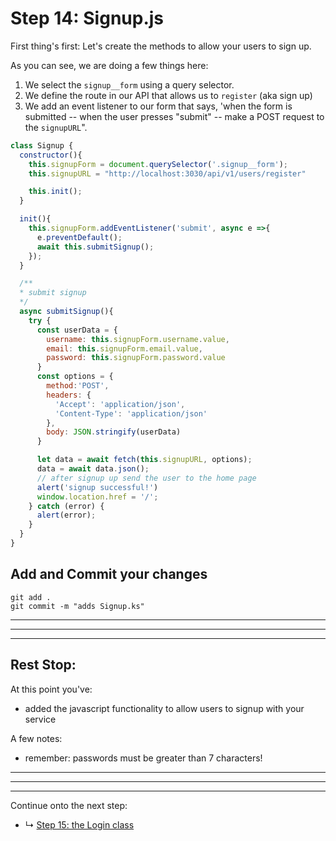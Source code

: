 # Step 14: Signup.js

First thing's first: Let's create the methods to allow your users to sign up. 

As you can see, we are doing a few things here:
1. We select the `signup__form` using a query selector.
2. We define the route in our API that allows us to `register` (aka sign up)
3. We add an event listener to our form that says, 'when the form is submitted -- when the user presses "submit" -- make a POST request to the `signupURL`". 

```js
class Signup {
  constructor(){
    this.signupForm = document.querySelector('.signup__form');
    this.signupURL = "http://localhost:3030/api/v1/users/register"

    this.init();
  }

  init(){
    this.signupForm.addEventListener('submit', async e =>{
      e.preventDefault();
      await this.submitSignup();
    });
  }

  /**
  * submit signup
  */
  async submitSignup(){
    try {
      const userData = {
        username: this.signupForm.username.value,
        email: this.signupForm.email.value,
        password: this.signupForm.password.value
      }
      const options = {
        method:'POST',
        headers: {
          'Accept': 'application/json',
          'Content-Type': 'application/json'
        },
        body: JSON.stringify(userData)
      }

      let data = await fetch(this.signupURL, options);
      data = await data.json();
      // after signup up send the user to the home page
      alert('signup successful!')
      window.location.href = '/';
    } catch (error) {
      alert(error);
    }
  }
}
```


## Add and Commit your changes

```
git add .
git commit -m "adds Signup.ks"
```

***
***
***
## Rest Stop:

At this point you've:
* added the javascript functionality to allow users to signup with your service

A few notes:
* remember: passwords must be greater than 7 characters!

***
***
***


Continue onto the next step:
* ↳ [Step 15: the Login class](/15_login-js.md)

